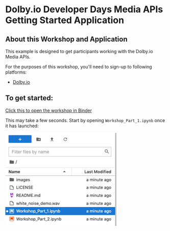 # Dolby.io Developer Days Media APIs Getting Started Application

## About this Workshop and Application

This example is designed to get participants working with the Dolby.io Media APIs.

For the purposes of this workshop, you'll need to sign-up to following platforms:

- [Dolby.io](https://dolby.io/signup)

## To get started:

[Click this to open the workshop in Binder](https://mybinder.org/v2/gh/dolbyio-samples/workshop-media-apis-getting-started/HEAD)

This may take a few seconds. Start by opening `Workshop_Part_1.ipynb` once it has launched:

![notebook1](./images/notebook1.png)
